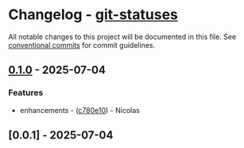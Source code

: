 # Changelog - [git-statuses](https://github.com/bircni/git-statuses)

All notable changes to this project will be documented in this file. See [conventional commits](https://www.conventionalcommits.org/) for commit guidelines.

## [0.1.0](https://github.com/bircni/git-statuses/compare/0.0.1..0.1.0) - 2025-07-04

### Features

- enhancements - ([c780e10](https://github.com/bircni/git-statuses/commit/c780e1031ef1c0f577f46a2f2470e1e91e0412ca)) - Nicolas

## [0.0.1] - 2025-07-04
<!-- generated by git-cliff -->
